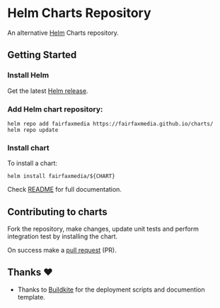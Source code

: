 # Helm Charts Repository

An alternative [Helm](https://helm.sh) Charts repository.

## Getting Started

### Install Helm

Get the latest [Helm release](https://github.com/kubernetes/helm#install).

### Add Helm chart repository:

 ```console
 helm repo add fairfaxmedia https://fairfaxmedia.github.io/charts/
 helm repo update
 ```

### Install chart

To install a chart:

```console
helm install fairfaxmedia/${CHART}
```

Check [README](${CHART}/README.md) for full documentation.

## Contributing to charts

Fork the repository, make changes, update unit tests and perform integration test by installing the chart.

On success make a [pull request](https://help.github.com/articles/using-pull-requests) (PR).

## Thanks :heart:

* Thanks to [Buildkite](https://github.com/buildkite) for the deployment scripts and documention template.
